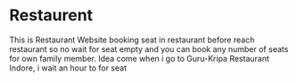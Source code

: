 # Restaurent
This is Restaurant Website booking seat in restaurant before reach restaurant so no wait for seat empty and you can book any number of seats for own family member.  Idea come when i go to Guru-Kripa Restaurant Indore, i wait an hour to  for seat
